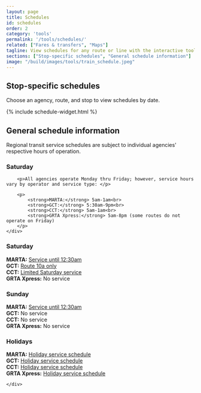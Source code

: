 ```yaml
---
layout: page
title: Schedules
id: schedules
order: 2
category: 'tools'
permalink: '/tools/schedules/'
related: ["Fares & transfers", "Maps"]
tagline: View schedules for any route or line with the interactive tool below or check out schedule information and maps on individual agencies' websites.
sections: ["Stop-specific schedules", "General schedule information"]
image: "/build/images/tools/train_schedule.jpeg"
---
```


<h2 name="Stop-specific schedules">Stop-specific schedules</h2>
<p>Choose an agency, route, and stop to view schedules by date.</p>
{% include schedule-widget.html %}

<h2 name="General schedule information">General schedule information</h2>

Regional transit service schedules are subject to individual agencies' respective hours of operation.

<div class="row">
	<div class="col-md-12">
		<h3>Saturday</h3>

		<p>All agencies operate Monday thru Friday; however, service hours vary by operator and service type: </p>

		<p>
			<strong>MARTA:</strong> 5am-1am<br>
			<strong>GCT:</strong> 5:30am-9pm<br>
			<strong>CCT:</strong> 5am-1am<br>
			<strong>GRTA Xpress:</strong> 5am-8pm (some routes do not operate on Friday)
		</p>
	</div>
</div>
<div class="row">
	<div class="col-md-4">
		<h3>Saturday</h3>
		<p>
			<strong>MARTA:</strong> <a href="http://www.itsmarta.com/hours-of-operations.aspx" target="_new">Service until 12:30am</a><br>
			<strong>GCT:</strong> <a href="https://www.gwinnettcounty.com/static/departments/transportation/pdf/RT10_Web_may.pdf" target="_new">Route 10a only</a><br>
			<strong>CCT:</strong> <a href="http://www.cobbcounty.org/index.php?option=com_content&amp;view=article&amp;id=462&amp;Itemid=421" target="_new">Limited Saturday service</a><br>
			<strong>GRTA Xpress:</strong> No service<br>
		</p>
	</div>
	<div class="col-md-4">
		<h3>Sunday</h3>
		<p>
			<strong>MARTA:</strong> <a href="http://www.itsmarta.com/hours-of-operations.aspx" target="_new">Service until 12:30am</a><br>
			<strong>GCT:</strong> No service<br>
			<strong>CCT:</strong> No service<br>
			<strong>GRTA Xpress:</strong> No service<br>
		</p>
	</div>
	<div class="col-md-4">
		<h3>Holidays</h3>
		<p>
			<strong>MARTA:</strong> <a href="http://www.itsmarta.com/holiday-schedule.aspx" target="_new">Holiday service schedule</a><br>
			<strong>GCT:</strong> <a href="https://www.gwinnettcounty.com/portal/gwinnett/Departments/Transportation/GwinnettCountyTransit/RoutesandSchedules" target="_new">Holiday service schedule</a><br>
			<strong>CCT:</strong> <a href="http://www.cobbcounty.org/index.php?option=com_content&amp;view=article&amp;id=459&amp;Itemid=432" target="_new">Holiday service schedule</a><br>
			<strong>GRTA Xpress:</strong> <a href="http://www.xpressga.com/index.php?option=com_content&amp;task=view&amp;id=91&amp;Itemid=75#holiday" target="_new">Holiday service schedule</a><br>
		</p>



	</div>
</div>